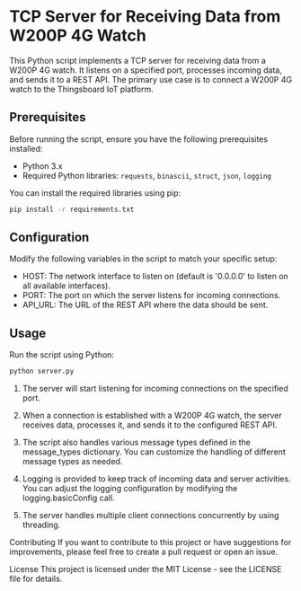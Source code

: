 # TCP Server for Receiving Data from W200P 4G Watch

This Python script implements a TCP server for receiving data from a W200P 4G watch. It listens on a specified port, processes incoming data, and sends it to a REST API. The primary use case is to connect a W200P 4G watch to the Thingsboard IoT platform.

## Prerequisites

Before running the script, ensure you have the following prerequisites installed:

- Python 3.x
- Required Python libraries: `requests`, `binascii`, `struct`, `json`, `logging`

You can install the required libraries using pip:

```bash
pip install -r requirements.txt
```

## Configuration
Modify the following variables in the script to match your specific setup:

- HOST: The network interface to listen on (default is '0.0.0.0' to listen on all available interfaces).
- PORT: The port on which the server listens for incoming connections.
- API_URL: The URL of the REST API where the data should be sent.

## Usage
Run the script using Python:
```bash
python server.py
```
1. The server will start listening for incoming connections on the specified port.

2. When a connection is established with a W200P 4G watch, the server receives data, processes it, and sends it to the configured REST API.

3. The script also handles various message types defined in the message_types dictionary. You can customize the handling of different message types as needed.

4. Logging is provided to keep track of incoming data and server activities. You can adjust the logging configuration by modifying the logging.basicConfig call.

5. The server handles multiple client connections concurrently by using threading.

Contributing
If you want to contribute to this project or have suggestions for improvements, please feel free to create a pull request or open an issue.

License
This project is licensed under the MIT License - see the LICENSE file for details.